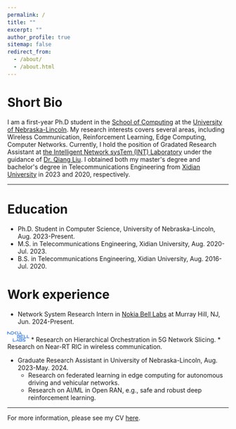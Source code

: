 ```yaml
---
permalink: /
title: ""
excerpt: ""
author_profile: true
sitemap: false
redirect_from: 
  - /about/
  - /about.html
---
```


Short Bio
==========
I am a first-year Ph.D student in the [School of Computing](https://computing.unl.edu/) at the [University of Nebraska-Lincoln](https://www.unl.edu/). My research interests covers several areas, including Wireless Communication, Reinforcement Learning, Edge Computing, Computer Networks. Currently, I hold the position of Gradated Research Assistant at [the Intelligent Network sysTem (INT) Laboratory](https://liuqiang12040913.github.io/project.html) under the guidance of [Dr. Qiang Liu](https://liuqiang12040913.github.io/index.html). I obtained both my master's degree and bachelor's degree in Telecommunications Engineering from [Xidian University](https://en.xidian.edu.cn/) in 2023 and 2020, respectively.


------

Education
==========
* Ph.D. Student in Computer Science, University of Nebraska-Lincoln, Aug. 2023-Present.
* M.S. in Telecommunications Engineering, Xidian University, Aug. 2020-Jul. 2023.
* B.S. in Telecommunications Engineering, Xidian University, Aug. 2016-Jul. 2020.



Work experience
==========


* Network System Research Intern in [Nokia Bell Labs](https://www.bell-labs.com/) at Murray Hill, NJ, Jun. 2024-Present.
<img  src="images/Nokia_Bell_Labs_2023.png"  width="50"/>
    * Research on Hierarchical Orchestration in 5G Network Slicing.
    * Research on Near-RT RIC in wireless communication.


<!-- * Network System Research Intern in [Nokia Bell Labs](https://www.bell-labs.com/) at Murray Hill, NJ, Jun. 2024-Present. <img  src="images/Nokia_Bell_Labs_2023.png"  width="100"/>
  * Research on Hierarchical Orchestration in 5G Network Slicing.
  * Research on Near-RT RIC in wireless communication. -->

* Graduate Research Assistant in University of Nebraska-Lincoln, Aug. 2023-May. 2024.
  * Research on federated learning in edge computing for autonomous driving and vehicular networks.
  * Research on AI/ML in Open RAN, e.g., safe and robust deep reinforcement learning.



------

For more information, please see my CV [here](https://minz328.github.io/files/CV_Ming_Zhao.pdf).

